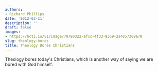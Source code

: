 ```yaml
---
authors:
- Richard Phillips
date: '2012-03-11'
description: ''
draft: false
images:
- https://hcti.io/v1/image/79780022-afcc-4f33-9369-2a4057308a70
slug: theology-bores
title: Theology Bores Christians
---
```


Theology bores today's Christians, which is another way of saying we are bored with God himself.